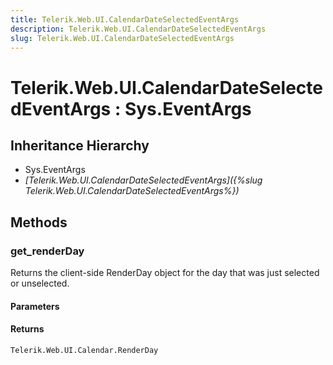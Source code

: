 ```yaml
---
title: Telerik.Web.UI.CalendarDateSelectedEventArgs
description: Telerik.Web.UI.CalendarDateSelectedEventArgs
slug: Telerik.Web.UI.CalendarDateSelectedEventArgs
---
```


# Telerik.Web.UI.CalendarDateSelectedEventArgs : Sys.EventArgs 

## Inheritance Hierarchy

* Sys.EventArgs
* *[Telerik.Web.UI.CalendarDateSelectedEventArgs]({%slug Telerik.Web.UI.CalendarDateSelectedEventArgs%})*


## Methods

###  get_renderDay

Returns the client-side RenderDay object for the day that was just selected or unselected.

#### Parameters

#### Returns

`Telerik.Web.UI.Calendar.RenderDay` 

